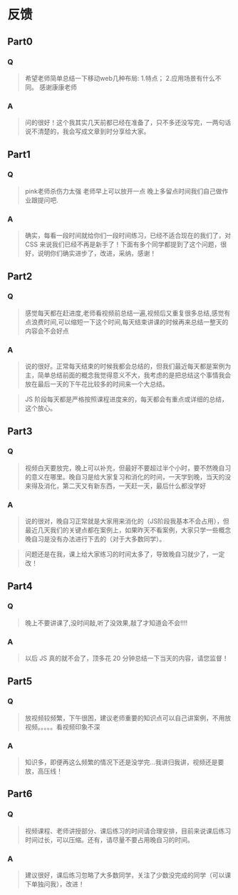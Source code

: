 # 反馈

## Part0

### Q

> 希望老师简单总结一下移动web几种布局: 1.特点； 2.应用场景有什么不同。 感谢康康老师

### A

> 问的很好！这个我其实几天前都已经在准备了，只不多还没写完，一两句话说不清楚的，我会写成文章到时分享给大家。

## Part1

### Q

> pink老师杀伤力太强 老师早上可以放开一点 晚上多留点时间我们自己做作业跟提问吧.

### A

> 确实，每看一段时间就给你们一段时间练习，已经不适合现在的我们了，对 CSS 来说我们已经不再是新手了！下面有多个同学都提到了这个问题，很好，说明你们确实进步了，改进，采纳，感谢！

## Part2

### Q

> 感觉每天都在赶进度,老师看视频前总结一遍,视频后又重复很多总结,感觉有点浪费时间,可以缩短一下这个时间,每天结束讲课的时候再来总结一整天的内容会不会好点

### A

> 说的很好。正常每天结束的时候我都会总结的，但我们最近每天都是案例为主，简单总结前面的概念我觉得意义不大，我考虑的是把总结这个事情我会放在最后一天的下午花比较多的时间来一个大总结。

> JS 阶段每天都是严格按照课程进度来的，每天都会有重点或详细的总结，这个放心。

## Part3

### Q

> 视频白天要放完，晚上可以补充，但最好不要超过半个小时，要不然晚自习的意义在哪里。晚自习是给大家复习和消化的时间，一天学到晚，当天的没来得及消化，第二天又有新东西，一天赶一天，最后什么都没学好

### A

> 说的很对，晚自习正常就是大家用来消化的（JS阶段我基本不会占用），但最近几天我们的关键点都在案例上，如果昨天不看案例，大家只学一些概念晚自习是没有办法进行下去的（对于大多数同学）。

> 问题还是在我，课上给大家练习的时间太多了，导致晚自习就少了，一定改！

## Part4

### Q

> 晚上不要讲课了,没时间敲,听了没效果,敲了才知道会不会!!!!

### A

> 以后 JS 真的就不会了，顶多花 20 分钟总结一下当天的内容，请您监督！

## Part5

### Q

> 放视频较频繁，下午很困，建议老师重要的知识点可以自己讲案例，不用放视频。。。。。看视频印象不深

### A

> 知识多，即便再这么频繁的情况下还是没学完...我讲归我讲，视频还是要放，高压线！

## Part6

### Q

> 视频课程、老师讲授部分、课后练习的时间请合理安排，目前来说课后练习时间过长，可以压缩。还有，请尽量不要占用晚自习的时间。

### A

> 建议很好，课后练习忽略了大多数同学，关注了少数没完成的同学（可以课下单独问我），改进！